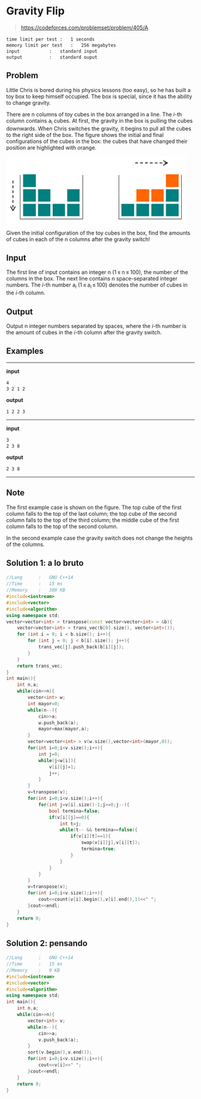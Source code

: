 # Gravity Flip

> https://codeforces.com/problemset/problem/405/A

```
time limit per test	:	1 seconds
memory limit per test	:	256 megabytes
input			:	standard input
output			:	standard ouput
```

## Problem

Little Chris is bored during his physics lessons (too easy), so he has built a toy box to keep himself occupied. The box is special, since it has the ability to change gravity.

There are n columns of toy cubes in the box arranged in a line. The *i*-th column contains a<sub>i</sub> cubes. At first, the gravity in the box is pulling the cubes downwards. When Chris switches the gravity, it begins to pull all the cubes to the right side of the box. The figure shows the initial and final configurations of the cubes in the box: the cubes that have changed their position are highlighted with orange.

![](.img/1.png)

Given the initial configuration of the toy cubes in the box, find the amounts of cubes in each of the n columns after the gravity switch!

## Input

The first line of input contains an integer n (1 ≤ n ≤ 100), the number of the columns in the box. The next line contains n space-separated integer numbers. The *i*-th number a<sub>i</sub> (1 ≤ a<sub>i</sub> ≤ 100) denotes the number of cubes in the *i*-th column.

## Output

Output n integer numbers separated by spaces, where the *i*-th number is the amount of cubes in the *i*-th column after the gravity switch.

## Examples

---
**input**
```
4
3 2 1 2
```
**output**
```
1 2 2 3 
```
---
**input**
```
3
2 3 8
```
**output**
```
2 3 8 
```
---

## Note

The first example case is shown on the figure. The top cube of the first column falls to the top of the last column; the top cube of the second column falls to the top of the third column; the middle cube of the first column falls to the top of the second column.

In the second example case the gravity switch does not change the heights of the columns.

## Solution 1: a lo bruto

```c++
//Lang		:	GNU C++14
//Time		:	15 ms
//Memory	:	300 KB
#include<iostream>
#include<vector>
#include<algorithm>
using namespace std;
vector<vector<int> > transpose(const vector<vector<int> > &b){
    vector<vector<int> > trans_vec(b[0].size(), vector<int>());
    for (int i = 0; i < b.size(); i++){
        for (int j = 0; j < b[i].size(); j++){
            trans_vec[j].push_back(b[i][j]);
        }
    }
    return trans_vec;
}
int main(){
	int n,a;
	while(cin>>n){
		vector<int> w;
		int mayor=0;
		while(n--){
			cin>>a;
			w.push_back(a);
			mayor=max(mayor,a);
		}
		vector<vector<int> > v(w.size(),vector<int>(mayor,0));
		for(int i=0;i<v.size();i++){	
			int j=0;
			while(j<w[i]){
				v[i][j]=1;
				j++;
			}
		}
		v=transpose(v);
		for(int i=0;i<v.size();i++){	
			for(int j=v[i].size()-1;j>=0;j--){	
				bool termina=false;
				if(v[i][j]==0){
					int t=j;
					while(t-- && termina==false){
						if(v[i][t]==1){
							swap(v[i][j],v[i][t]);
							termina=true;
						}
					}
				}
			}
		}
		v=transpose(v);
		for(int i=0;i<v.size();i++){	
			cout<<count(v[i].begin(),v[i].end(),1)<<" ";
		}cout<<endl;
	}
	return 0;
}
```

## Solution 2: pensando

```c++
//Lang		:	GNU C++14
//Time		:	15 ms
//Memory	:	0 KB
#include<iostream>
#include<vector>
#include<algorithm>
using namespace std;
int main(){
	int n,a;
	while(cin>>n){
		vector<int> v;
		while(n--){
			cin>>a;
			v.push_back(a);
		}
		sort(v.begin(),v.end());
		for(int i=0;i<v.size();i++){
			cout<<v[i]<<" ";
		}cout<<endl;
	}
	return 0;
}
```
